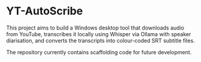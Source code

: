 # YT-AutoScribe

This project aims to build a Windows desktop tool that downloads audio from YouTube,
transcribes it locally using Whisper via Ollama with speaker diarisation,
and converts the transcripts into colour-coded SRT subtitle files.

The repository currently contains scaffolding code for future development.
